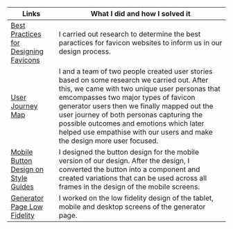 | Links                           | What I did and how I solved it                                                                                              |
| ------------------------------ | -------------------------------------------------------------------------------------------------------- |
|  <a href="https://docs.google.com/document/d/1J7jvr_cC2xHMY3fqC1iIx4ISejJeYngvs3YTUyIvJDg/edit" target="_blank">Best Practices for Designing Favicons </a>    | I carried out research to determine the best paractices for favicon websites to inform us in our design process.
|  <a href="https://www.figma.com/file/xluCIzUNDGtsdNn3EAfwdF/USER-JOURNEY-MAP-TEAM_61?node-id=0%3A1">User Journey Map </a>    | I and a team of two people created user stories based on some research we carried out. After this, we came with two unique user personas that emcompasses two major types of favicon generator users then we finally mapped out the user journey of both personas capturing the possible outcomes and emotions which later helped use empathise with our users and make the design more user focused.
|  <a href="https://www.figma.com/file/m7bJFJCSTaLcm7APr3gs9W/Style-Guides?node-id=0%3A1" target="_blank">Mobile Button Design on Style Guides </a>    | I designed the button design for the mobile version of our design. After the design, I converted the button into a component and created variations that can be used across all frames in the design of the mobile screens.
|  <a href="https://www.figma.com/file/40GfG3PETqCms1QYDmI3eK/Generator-Page-Lofi?node-id=0%3A1" target="_blank">Generator Page Low Fidelity </a>    | I worked on the low fidelity design of the tablet, mobile and desktop screens of the generator page.
